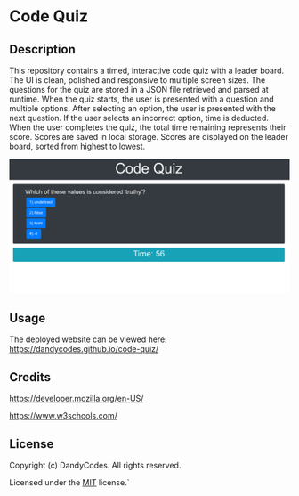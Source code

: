 # Code Quiz
## Description
This repository contains a timed, interactive code quiz with a leader board.
The UI is clean, polished and responsive to multiple screen sizes.
The questions for the quiz are stored in a JSON file retrieved and parsed at runtime.
When the quiz starts, the user is presented with a question and multiple options.
After selecting an option, the user is presented with the next question.
If the user selects an incorrect option, time is deducted.
When the user completes the quiz, the total time remaining represents their score.
Scores are saved in local storage.
Scores are displayed on the leader board, sorted from highest to lowest.

![a screenshot of the deployed website](./assets/images/screenshot.png)
## Usage
The deployed website can be viewed here: https://dandycodes.github.io/code-quiz/
## Credits
https://developer.mozilla.org/en-US/

https://www.w3schools.com/
## License
Copyright (c) DandyCodes. All rights reserved.

Licensed under the [MIT](LICENSE.txt) license.`
